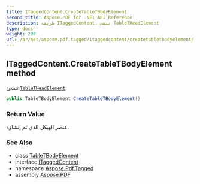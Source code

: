 ```yaml
---
title: ITaggedContent.CreateTableTBodyElement
second_title: Aspose.PDF for .NET API Reference
description: طريقة ITaggedContent. تنشئ TableTHeadElement
type: docs
weight: 290
url: /ar/net/aspose.pdf.tagged/itaggedcontent/createtabletbodyelement/
---
```

## ITaggedContent.CreateTableTBodyElement method

تنشئ [`TableTHeadElement`](../../../aspose.pdf.logicalstructure/tabletheadelement/).

```csharp
public TableTBodyElement CreateTableTBodyElement()
```

### Return Value

عنصر الهيكل الذي تم إنشاؤه.

### See Also

* class [TableTBodyElement](../../../aspose.pdf.logicalstructure/tabletbodyelement/)
* interface [ITaggedContent](../)
* namespace [Aspose.Pdf.Tagged](../../../aspose.pdf.tagged/)
* assembly [Aspose.PDF](../../../)